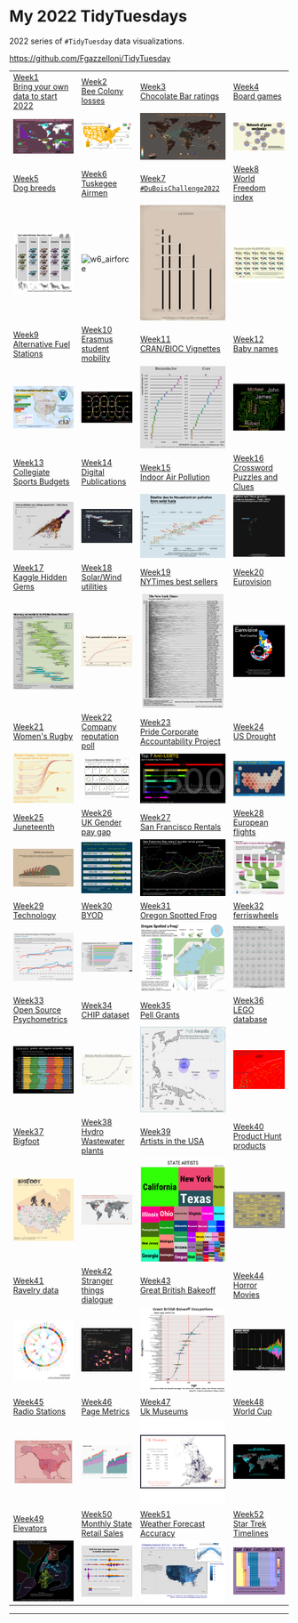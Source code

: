 # My 2022 TidyTuesdays

2022 series of `#TidyTuesday` data visualizations.

<https://github.com/Fgazzelloni/TidyTuesday>

<!-- TABLE START -->

|                                                                                                                                                                             |                                                                                                                                                                                                                        |                                                                                                                                                                                                                                             |                                                                                                                                                                                        |
|-----------------------------------------------------------------------------------------------------------------------------------------------------------------------------|------------------------------------------------------------------------------------------------------------------------------------------------------------------------------------------------------------------------|---------------------------------------------------------------------------------------------------------------------------------------------------------------------------------------------------------------------------------------------|----------------------------------------------------------------------------------------------------------------------------------------------------------------------------------------|
| [Week1<br>Bring your own data to start 2022](data/2022/w1_your_own_data/)                                                                                                   | [Week2](data/2022/w2_bees)<br>[Bee Colony losses](https://github.com/rfordatascience/tidytuesday/blob/master/data/2022/2022-01-11/readme.md)                                                                           | [Week3](data/2022/w3_chocolate)<br>[Chocolate Bar ratings](https://github.com/rfordatascience/tidytuesday/blob/master/data/2022/2022-01-18/readme.md)                                                                                       | [Week4](data/2022/w4_board_games)<br>[Board games](https://github.com/rfordatascience/tidytuesday/blob/master/data/2022/2022-01-25/readme.md)                                          |
| ![w1 your_own_data](w1_your_own_data/your_own_data.png)                                                                                                                     | ![w2](w2_bees/w2_bees.png)                                                                                                                                                                                             | ![w3](w3_chocolate/w3_chocolate.png)                                                                                                                                                                                                        | ![w4 2022-01-25](w4_board_games/w4_board_games.png)                                                                                                                                    |
| [Week5](data/2022/w5_dogs)<br>[Dog breeds](https://github.com/rfordatascience/tidytuesday/blob/master/data/2022/2022-02-01/readme.md)                                       | [Week6](data/2022/w6_airforce)<br>[Tuskegee Airmen](https://github.com/rfordatascience/tidytuesday/blob/master/data/2022/2022-02-08/readme.md)                                                                         | [Week7](ata/2022/w7_dubois)<br>[`#DuBoisChallenge2022`](https://github.com/rfordatascience/tidytuesday/blob/master/data/2022/2022-02-15/readme.md)                                                                                          | [Week8](data/2022/w8_wfi)<br>[World Freedom index](https://github.com/rfordatascience/tidytuesday/blob/master/data/2022/2022-02-22/readme.md)                                          |
| ![5 2022-02-01](w5_dogs/dog_prints_plot.png)                                                                                                                                | ![w6_airforce](w6_airforce/w6_airforce.png)                                                                                                                                                                            | ![w7_dubois](w7_dubois/w7_number6.png)                                                                                                                                                                                                      | ![w8_wfi](w8_wfi/freedom.png)                                                                                                                                                          |
| [Week9](data/2022/w9_stations)<br>[Alternative Fuel Stations](https://github.com/rfordatascience/tidytuesday/blob/master/data/2022/2022-03-01/readme.md)                    | [Week10](data/2022/w10_erasmus)<br>[Erasmus student mobility](https://github.com/rfordatascience/tidytuesday/blob/master/data/2022/2022-03-08/readme.md)                                                               | [Week11](data/2022/w11_vignettes)<br>[CRAN/BIOC Vignettes](https://github.com/rfordatascience/tidytuesday/blob/master/data/2022/2022-03-15/readme.md)                                                                                       | [Week12](data/2022/w12_babynames)<br>[Baby names](https://github.com/rfordatascience/tidytuesday/blob/master/data/2022/2022-03-22/readme.md)                                           |
| ![92022-03-01](data/2022/w9_stations/w9_stations.png)                                                                                                                       | ![10 2022-03-08](data/2022/w10_erasmus/er-network.png)                                                                                                                                                                 | ![112022-03-15](data/2022/w11_vignettes/w11_vignettes.png)                                                                                                                                                                                  | ![122022-03-22](data/2022/w12_babynames/w12_wordcloud.png)                                                                                                                             |
| [Week13](data/2022/w13_sports)<br>[Collegiate Sports Budgets](https://github.com/rfordatascience/tidytuesday/blob/master/data/2022/2022-03-29/readme.md)                    | [Week14](data/2022/w14_digital_pub)<br>[Digital Publications](https://github.com/rfordatascience/tidytuesday/blob/master/data/2022/2022-04-05/readme.md)                                                               | [Week15](data/2022/w15_indoor_pollution)<br>[Indoor Air Pollution](https://github.com/rfordatascience/tidytuesday/blob/master/data/2022/2022-04-12/readme.md)                                                                               | [Week16](data/2022/w16_crosswords)<br>[Crossword Puzzles and Clues](https://github.com/rfordatascience/tidytuesday/blob/master/data/2022/2022-04-19/readme.md)                         |
| ![132022-03-29](data/2022/w13_sports/w13_sports.png)                                                                                                                        | ![142022-04-05](data/2022/w14_digital_pub/w14_digital_publications_v2.png)                                                                                                                                             | ![152022-04-12](data/2022/w15_indoor_pollution/day12_theme_day.png)                                                                                                                                                                         | ![162022-04-19](data/2022/w16_crosswords/day22_animate.gif)                                                                                                                            |
| [Week17](data/2022/w17_hidden_gems)<br>[Kaggle Hidden Gems](https://github.com/rfordatascience/tidytuesday/blob/master/data/2022/2022-04-26/readme.md)                      | [Week18](data/2022/w18_solar_wind)<br>[Solar/Wind utilities](https://github.com/rfordatascience/tidytuesday/blob/master/data/2022/2022-05-03/readme.md)                                                                | [Week19](data/2022/w19_nyt)<br>[NYTimes best sellers](https://github.com/rfordatascience/tidytuesday/blob/master/data/2022/2022-05-10/readme.md)                                                                                            | [Week20](data/2022/w20_eurovision)<br>[Eurovision](https://github.com/rfordatascience/tidytuesday/blob/master/data/2022/2022-05-17/readme.md)                                          |
| ![172022-04-26](data/2022/w17_hidden_gems/day28_deviations.png)                                                                                                             | ![182022-05-03](data/2022/w18_solar_wind/w18_solar_wind.png)                                                                                                                                                           | ![19 2022-05-10](data/2022/w19_nyt/w19_nyt.png)                                                                                                                                                                                             | ![20 2022-05-17](data/2022/w20_eurovision/w20_eurovision.png)                                                                                                                          |
| [Week21](data/2022/w21_rugby)<br>[Women's Rugby](https://github.com/rfordatascience/tidytuesday/blob/master/data/2022/2022-05-24/readme.md)                                 | [Week22](data/2022/w22_reputation)<br>[Company reputation poll](https://github.com/rfordatascience/tidytuesday/tree/master/data/2022/2022-05-31)                                                                       | [Week23](data/2022/w23_pride)<br>[Pride Corporate Accountability Project](https://github.com/rfordatascience/tidytuesday/tree/master/data/2022/2022-06-07)                                                                                  | [Week24](data/2022/w24_drought)<br>[US Drought](https://github.com/rfordatascience/tidytuesday/tree/master/data/2022/2022-06-14)                                                       |
| ![212022-05-24](data/2022/w21_rugby/w21_women_rugby.png)                                                                                                                    | ![222022-05-31](data/2022/w22_reputation/w22_reputation.png)                                                                                                                                                           | ![232022-06-07](data/2022/w23_pride/w23_pride.png)                                                                                                                                                                                          | ![242022-06-14](data/2022/w24_drought/w24_drought.png)                                                                                                                                 |
| [Week25](data/2022/w25_juneteenth)<br>[Juneteenth](https://github.com/rfordatascience/tidytuesday/tree/master/data/2022/2022-06-21)                                         | [Week26](data/2022/w26_paygap)<br>[UK Gender pay gap](https://github.com/rfordatascience/tidytuesday/tree/master/data/2022/2022-06-28)                                                                                 | [Week27](data/2022/w27_rentals)<br>[San Francisco Rentals](https://github.com/rfordatascience/tidytuesday/tree/master/data/2022/2022-07-05)                                                                                                 | [Week28](data/2022/w28_european_flights)<br>[European flights](https://github.com/rfordatascience/tidytuesday/tree/master/data/2022/2022-07-12)                                        |
| ![252022-06-21](data/2022/w25_juneteenth/w25_juneteenth.png)                                                                                                                | ![262022-06-28](data/2022/w26_paygap/w26_paygap.png)                                                                                                                                                                   | ![272022-07-05](data/2022/w27_rentals/w27_rentals.png)                                                                                                                                                                                      | ![282022-07-12](data/2022/w28_european_flights/waffle_sankey.png)                                                                                                                      |
| [Week29](data/2022/w29_technology)<br>[Technology](https://github.com/rfordatascience/tidytuesday/tree/master/data/2022/2022-07-19)                                         | [Week30](data/2022/w30_BYOD)<br>[BYOD](https://github.com/rfordatascience/tidytuesday/blob/master/data/2021/2021-08-10/readme.md)                                                                                      | [Week31](data/2022/w31_frogs)<br>[Oregon Spotted Frog](https://github.com/rfordatascience/tidytuesday/tree/master/data/2022/2022-08-02)                                                                                                     | [Week32](data/2022/w32_ferriswheels)<br>[ferriswheels](https://github.com/rfordatascience/tidytuesday/tree/master/data/2022/2022-08-09)                                                |
| ![292022-07-19](data/2022/w29_technology/w29_technology.png)                                                                                                                | ![302022-07-26](data/2022/w30_BYOD/w30_BYOD.png)                                                                                                                                                                       | ![312022-08-02](data/2022/w31_frogs/w31_frogs.png)                                                                                                                                                                                          | ![322022-08-09](data/2022/w32_ferriswheels/w32_ferriswheels.png)                                                                                                                       |
| [Week33](data/2022/w33_psychometrics)<br>[Open Source Psychometrics](https://github.com/rfordatascience/tidytuesday/tree/master/data/2022/2022-08-16)                       | [Week34](data/2022/w34_chips)<br>[CHIP dataset](https://github.com/rfordatascience/tidytuesday/tree/master/data/2022/2022-08-23)                                                                                       | [Week35](data/2022/w35_pell)<br>[Pell Grants](https://github.com/rfordatascience/tidytuesday/tree/master/data/2022/2022-08-30)                                                                                                              | [Week36](data/2022/w36_lego)<br>[LEGO database](https://github.com/rfordatascience/tidytuesday/tree/master/data/2022/2022-09-06)                                                       |
| ![332022-08-16](data/2022/w33_psychometrics/w33_psychometrics.png)                                                                                                          | ![342022-08-23](data/2022/w34_chips/w34_chips.png)                                                                                                                                                                     | ![352022-08-30](data/2022/w35_pell/w35_pell.png)                                                                                                                                                                                            | ![362022-09-06](data/2022/w36_lego/w36_lego.png)                                                                                                                                       |
| [Week37](data/2022/w37_bigfoot)<br>[Bigfoot](https://github.com/rfordatascience/tidytuesday/tree/master/data/2022/2022-09-13)                                               | [Week38](data/2022/w38_hydro_wastewater.Rmd)<br>[Hydro Wastewater plants](https://github.com/rfordatascience/tidytuesday/tree/master/data/2022/2022-09-20)                                                             | [Week39](data/2022/w39_us_artists)<br>[Artists in the USA](https://github.com/rfordatascience/tidytuesday/tree/master/data/2022/2022-09-27)                                                                                                 | [Week40](data/2022/w40_product_hunt)<br>[Product Hunt products](https://github.com/rfordatascience/tidytuesday/tree/master/data/2022/2022-10-04)                                       |
| ![372022-09-13](data/2022/w37_bigfoot/w37_bigfoot.png)                                                                                                                      | ![382022-09-20](data/2022/w38_hydro_wastewater/w38_hydro_wastewater_v2.png)                                                                                                                                            | ![392022-09-27](data/2022/w39_us_artists/w39_us_artists.png)                                                                                                                                                                                | ![402022-10-04](data/2022/w40_product_hunt/w40_product_hunt.png)                                                                                                                       |
| [Week41](data/2022/w41_yarn)<br>[Ravelry data](https://github.com/rfordatascience/tidytuesday/tree/master/data/2022/2022-10-11)                                             | [Week42](data/2022/w42_stranger_things_dialogue)<br>[Stranger things dialogue](https://github.com/rfordatascience/tidytuesday/tree/master/data/2022/2022-10-18)                                                        | [Week43](data/2022/w43_gbb)<br>[Great British Bakeoff](https://github.com/rfordatascience/tidytuesday/tree/master/data/2022/2022-10-25)                                                                                                     | [Week44](data/2022/w44_horror_movies)<br>[Horror Movies](https://github.com/rfordatascience/tidytuesday/tree/master/data/2022/2022-11-01)                                              |
| [![412022-10-11](data/2022/w41_yarn/w41_yarn.png)](https://github.com/Fgazzelloni/TidyTuesday/blob/main/data/2022/w41_yarn/w41_yarn.R)                                      | [![422022-10-18](data/2022/w42_stranger_things_dialogue/w42_stranger_things_dialogue.png)](https://github.com/Fgazzelloni/TidyTuesday/blob/main/data/2022/w42_stranger_things_dialogue/w42_stranger_things_dialogue.R) | [![432022-10-25](data/2022/w43_gbb/w43_gbb.png)](https://github.com/Fgazzelloni/TidyTuesday/blob/main/data/2022/w43_gbb/w43_gbb.Rmd)                                                                                                        | [![442022-11-01](data/2022/w44_horror_movies/w44_horror_movies.png)](https://github.com/Fgazzelloni/TidyTuesday/blob/main/data/2022/w44_horror_movies/w44_horror_movies.Rmd)           |
| [Week45](data/2022/w45_...)<br>[Radio Stations](https://github.com/rfordatascience/tidytuesday/tree/master/data/2022/2022-11-08)                                            | [Week46](data/2022/w46_)<br>[Page Metrics](https://github.com/rfordatascience/tidytuesday/tree/master/data/2022/2022-11-15)                                                                                            | [Week47](data/2022/w47_)<br>[Uk Museums](https://github.com/rfordatascience/tidytuesday/tree/master/data/2022/2022-11-22)                                                                                                                   | [Week48](data/2022/w44_)<br>[World Cup](https://github.com/rfordatascience/tidytuesday/tree/master/data/2022/2022-11-29)                                                               |
| [![week 45](data/2022/w45_radio_stations/w45_radio_stations.png)](https://github.com/Fgazzelloni/TidyTuesday/blob/main/data/2022/w45_radio_stations/w45_radio_stations.Rmd) | [![w46_web_page_metrics](data/2022/w46_web_page_metrics/w46_web_page_metrics.png)](https://github.com/Fgazzelloni/TidyTuesday/blob/main/data/2022/w46_web_page_metrics/w46_web_page_metrics.Rmd)                       | [![w47_uk_museums](data/2022/w47_uk_museums/w47_uk_museums.png)](https://github.com/Fgazzelloni/TidyTuesday/blob/main/data/2022/w47_uk_museums/w47_uk_museums.Rmd)                                                                          | [![w48_fifa_world_cup](data/2022/w48_FIFA_World_Cup/w48_fifa_world_cup.png)](https://github.com/Fgazzelloni/TidyTuesday/blob/main/data/2022/w48_FIFA_World_Cup/w48_fifa_world_cup.Rmd) |
| [Week49](data/2022/w49_...)<br>[Elevators](https://github.com/rfordatascience/tidytuesday/tree/master/data/2022/2022-12-06)                                                 | [Week50](data/2022/w50_)<br>[Monthly State Retail Sales](https://github.com/rfordatascience/tidytuesday/tree/master/data/2022/2022-12-13)                                                                              | [Week51](data/2022/w47_)<br>[Weather Forecast Accuracy](https://github.com/rfordatascience/tidytuesday/tree/master/data/2022/2022-12-20)                                                                                                    | [Week52](data/2022/w52_)<br>[Star Trek Timelines](https://github.com/rfordatascience/tidytuesday/tree/master/data/2022/2022-12-27)                                                     |
| [![w49_elevators](data/2022/w49_elevators/w49_elevators.png)](https://github.com/Fgazzelloni/TidyTuesday/blob/main/data/2022/w49_elevators/w49_elevators.Rmd)               | [![w50_retail_sales](data/2022/w50_retail_sales/w50_retail_sales.png)](https://github.com/Fgazzelloni/TidyTuesday/blob/main/data/2022/w50_retail_sales/w50_retail_sales.Rmd)                                           | [![w51 weather_forecast_accuray](data/2022/w51_weather_forecast_accuracy/w51_weather_forecast_accuray.png)](https://github.com/Fgazzelloni/TidyTuesday/blob/main/data/2022/w51_weather_forecast_accuracy/w51_weather_forecast_accuracy.Rmd) | ![w52_star_trek_timelines](data/2022/w52_star_trek_timelines/w52_star_trek_timeline.png)                                                                                               |

------------------------------------------------------------------------

<!-- TABLE END -->
